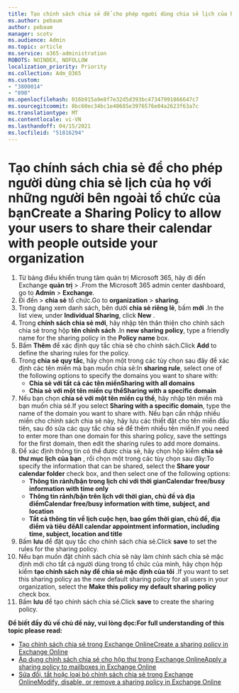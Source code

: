 ```yaml
---
title: Tạo chính sách chia sẻ để cho phép người dùng chia sẻ lịch của họ với những người bên ngoài tổ chức của bạn
ms.author: pebaum
author: pebaum
manager: scotv
ms.audience: Admin
ms.topic: article
ms.service: o365-administration
ROBOTS: NOINDEX, NOFOLLOW
localization_priority: Priority
ms.collection: Adm_O365
ms.custom:
- "3800014"
- "898"
ms.openlocfilehash: 016b915a9e8f7e32d5d393bc47347991866647c7
ms.sourcegitcommit: 8bc60ec34bc1e40685e3976576e04a2623f63a7c
ms.translationtype: MT
ms.contentlocale: vi-VN
ms.lasthandoff: 04/15/2021
ms.locfileid: "51816294"
---
```

# <a name="create-a-sharing-policy-to-allow-your-users-to-share-their-calendar-with-people-outside-your-organization"></a><span data-ttu-id="6ec28-102">Tạo chính sách chia sẻ để cho phép người dùng chia sẻ lịch của họ với những người bên ngoài tổ chức của bạn</span><span class="sxs-lookup"><span data-stu-id="6ec28-102">Create a Sharing Policy to allow your users to share their calendar with people outside your organization</span></span>

1. <span data-ttu-id="6ec28-103">Từ bảng điều khiển trung tâm quản trị Microsoft 365, hãy đi đến Exchange **quản trị**  >  .</span><span class="sxs-lookup"><span data-stu-id="6ec28-103">From the Microsoft 365 admin center dashboard, go to **Admin** > **Exchange**.</span></span>
2. <span data-ttu-id="6ec28-104">Đi đến   >  **chia sẻ** tổ chức.</span><span class="sxs-lookup"><span data-stu-id="6ec28-104">Go to **organization** > **sharing**.</span></span>
3. <span data-ttu-id="6ec28-105">Trong dạng xem danh sách, bên dưới **chia sẻ riêng lẻ**, bấm **mới** .</span><span class="sxs-lookup"><span data-stu-id="6ec28-105">In the list view, under **Individual Sharing**, click **New** .</span></span>
4. <span data-ttu-id="6ec28-106">Trong **chính sách chia sẻ mới**, hãy nhập tên thân thiện cho chính sách chia sẻ trong hộp **tên chính sách** .</span><span class="sxs-lookup"><span data-stu-id="6ec28-106">In **new sharing policy**, type a friendly name for the sharing policy in the **Policy name** box.</span></span>
5. <span data-ttu-id="6ec28-107">Bấm **Thêm**  để xác định quy tắc chia sẻ cho chính sách.</span><span class="sxs-lookup"><span data-stu-id="6ec28-107">Click **Add**  to define the sharing rules for the policy.</span></span>
6. <span data-ttu-id="6ec28-108">Trong **chia sẻ quy tắc**, hãy chọn một trong các tùy chọn sau đây để xác định các tên miền mà bạn muốn chia sẻ:</span><span class="sxs-lookup"><span data-stu-id="6ec28-108">In **sharing rule**, select one of the following options to specify the domains you want to share with:</span></span>
    - <span data-ttu-id="6ec28-109">**Chia sẻ với tất cả các tên miền**</span><span class="sxs-lookup"><span data-stu-id="6ec28-109">**Sharing with all domains**</span></span>
    - <span data-ttu-id="6ec28-110">**Chia sẻ với một tên miền cụ thể**</span><span class="sxs-lookup"><span data-stu-id="6ec28-110">**Sharing with a specific domain**</span></span>
8. <span data-ttu-id="6ec28-111">Nếu bạn chọn **chia sẻ với một tên miền cụ thể**, hãy nhập tên miền mà bạn muốn chia sẻ.</span><span class="sxs-lookup"><span data-stu-id="6ec28-111">If you select **Sharing with a specific domain**, type the name of the domain you want to share with.</span></span> <span data-ttu-id="6ec28-112">Nếu bạn cần nhập nhiều miền cho chính sách chia sẻ này, hãy lưu các thiết đặt cho tên miền đầu tiên, sau đó sửa các quy tắc chia sẻ để thêm nhiều tên miền.</span><span class="sxs-lookup"><span data-stu-id="6ec28-112">If you need to enter more than one domain for this sharing policy, save the settings for the first domain, then edit the sharing rules to add more domains.</span></span>
9. <span data-ttu-id="6ec28-113">Để xác định thông tin có thể được chia sẻ, hãy chọn hộp kiểm **chia sẻ thư mục lịch của bạn** , rồi chọn một trong các tùy chọn sau đây:</span><span class="sxs-lookup"><span data-stu-id="6ec28-113">To specify the information that can be shared, select the **Share your calendar folder** check box, and then select one of the following options:</span></span>
    - <span data-ttu-id="6ec28-114">**Thông tin rảnh/bận trong lịch chỉ với thời gian**</span><span class="sxs-lookup"><span data-stu-id="6ec28-114">**Calendar free/busy information with time only**</span></span>
    - <span data-ttu-id="6ec28-115">**Thông tin rảnh/bận trên lịch với thời gian, chủ đề và địa điểm**</span><span class="sxs-lookup"><span data-stu-id="6ec28-115">**Calendar free/busy information with time, subject, and location**</span></span>
    - <span data-ttu-id="6ec28-116">**Tất cả thông tin về lịch cuộc hẹn, bao gồm thời gian, chủ đề, địa điểm và tiêu đề**</span><span class="sxs-lookup"><span data-stu-id="6ec28-116">**All calendar appointment information, including time, subject, location and title**</span></span>
11. <span data-ttu-id="6ec28-117">Bấm **lưu** để đặt quy tắc cho chính sách chia sẻ.</span><span class="sxs-lookup"><span data-stu-id="6ec28-117">Click **save** to set the rules for the sharing policy.</span></span>
12. <span data-ttu-id="6ec28-118">Nếu bạn muốn đặt chính sách chia sẻ này làm chính sách chia sẻ mặc định mới cho tất cả người dùng trong tổ chức của mình, hãy chọn hộp kiểm **tạo chính sách này để chia sẻ mặc định của tôi** .</span><span class="sxs-lookup"><span data-stu-id="6ec28-118">If you want to set this sharing policy as the new default sharing policy for all users in your organization, select the **Make this policy my default sharing policy** check box.</span></span>
13. <span data-ttu-id="6ec28-119">Bấm **lưu** để tạo chính sách chia sẻ.</span><span class="sxs-lookup"><span data-stu-id="6ec28-119">Click **save** to create the sharing policy.</span></span>  

<span data-ttu-id="6ec28-120">**Để biết đầy đủ về chủ đề này, vui lòng đọc:**</span><span class="sxs-lookup"><span data-stu-id="6ec28-120">**For full understanding of this topic please read:**</span></span>

- [<span data-ttu-id="6ec28-121">Tạo chính sách chia sẻ trong Exchange Online</span><span class="sxs-lookup"><span data-stu-id="6ec28-121">Create a sharing policy in Exchange Online</span></span>](https://docs.microsoft.com/exchange/sharing/sharing-policies/create-a-sharing-policy)
- [<span data-ttu-id="6ec28-122">Áp dụng chính sách chia sẻ cho hộp thư trong Exchange Online</span><span class="sxs-lookup"><span data-stu-id="6ec28-122">Apply a sharing policy to mailboxes in Exchange Online</span></span>](https://docs.microsoft.com/exchange/sharing/sharing-policies/apply-a-sharing-policy)
- [<span data-ttu-id="6ec28-123">Sửa đổi, tắt hoặc loại bỏ chính sách chia sẻ trong Exchange Online</span><span class="sxs-lookup"><span data-stu-id="6ec28-123">Modify, disable, or remove a sharing policy in Exchange Online</span></span>](https://docs.microsoft.com/exchange/sharing/sharing-policies/modify-a-sharing-policy)